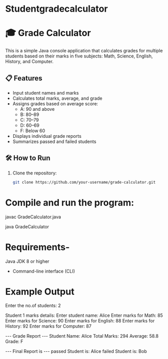 # Studentgradecalculator
# 🎓 Grade Calculator

This is a simple Java console application that calculates grades for multiple students based on their marks in five subjects: Math, Science, English, History, and Computer.

## 📋 Features

- Input student names and marks  
- Calculates total marks, average, and grade  
- Assigns grades based on average score:  
  - A: 90 and above  
  - B: 80–89  
  - C: 70–79  
  - D: 60–69  
  - F: Below 60  
- Displays individual grade reports  
- Summarizes passed and failed students  

## 🛠 How to Run

1. Clone the repository:
   ```bash
   git clone https://github.com/your-username/grade-calculator.git
   
#  Compile and run the program:
javac GradeCalculator.java

java GradeCalculator

# Requirements- 
Java JDK 8 or higher
 
- Command-line interface (CLI)
 
# Example Output
Enter the no.of students: 2

Student 1 marks details:
Enter student name: Alice
Enter marks for Math: 85
Enter marks for Science: 90
Enter marks for English: 88
Enter marks for History: 92
Enter marks for Computer: 87

--- Grade Report ---
Student Name: Alice
Total Marks: 294
Average: 58.8
Grade: F

--- Final Report is ---
passed Student is:
Alice
failed Student is:
Bob
